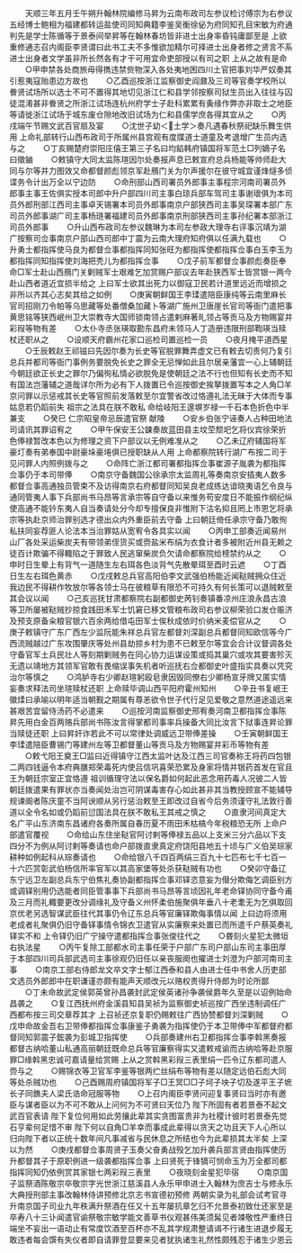 <!-- { "loadSidebar": true } -->
　　天顺三年五月壬午朔升翰林院编修马昇为云南布政司左参议检讨傅宗为右参议五经博士鲍相为福建都转运盐使司同知典籍李鉴吴衡徐佖为府同知孔目宋敏为府通判先是学士陈循等于景泰间举昇等在翰林春坊皆非进士出身率昏钝庸鄙至是  上欲重修通志召内阁臣李贤谓曰此书工夫不多惟欲加精尔可择进士出身者修之贤言不系进士出身者文学虽非所长然各有才干可用宜命吏部授以有司之职  上从之故有是命
　　○甲申禁各处商旅毋得擕违禁赀物深入各处夷地困四川土官把事刘华严奴奏其引惹夷寇贻患边方故也
　　○乙酉巡按浙江监察御史阎鼐及三司等官奏学校所以餋贤试场所以选士不可不置得其地切见浙江仁和县学邻按察司狱生员出入往往与囚徒混淆甚非餋贤之所浙江试场连杭州府学士子赴科累累有夤缘作弊亦非取士之地臣等请徙浙江试场于城东废仓隙地改旧试场为仁和县儒学庶各得其宜从之
　　○丙戌端午节赐文武百官扇及宴
　　○沈世子幼＜土学＞奏凡遇春秋祭祀缺乐舞生供用  上命礼部转行山西布政司于所属州县宫观有度牒道士道童及考退增广生员内选与之
　　○丁亥赐楚府崇阳庄僖王第三子名曰均錎韩府镇国将军范土□列嫡子名曰徵鏀
　　○敕镇守大同太监陈瑄因尔处奏报声息已敕宣府总兵杨能等帅师赴大同与尔等并力图效又命都督颜彪领京军赴鴈门关为尔声援尔在彼守城宜谨烽燧多侦谍务令计出万全以宁边防
　　○命刑部山西司署员外郎事主事程宗河南司署员外郎事主事王佐俱实授本司郎中升户部四川司主事白琼兵部车驾司主事谢瓌俱为本司员外郎刑部江西司主事卓天锡署本司员外郎事南京户部狭西司主事吴琛署本部广东司员外郎事湖广司主事杨琏署福建司员外郎事南京刑部狭西司主事孙纪署本部浙江司员外郎事
　　○升山西布政司左参议魏琳为本司左参政大理寺右评事沉靖为湖广按察司佥事南京户部山西司郎中丁震为云南大理府知府俱以任满九载也
　　○升勇士都指挥使马良为都督佥事都指挥同知张旺为都指挥使都指挥佥事白玉李玉为都指挥同知指挥使刘海把秃儿为都指挥佥事
　　○戊子前军都督佥事颜彪奏臣奉命□军士赴山西鴈门关剿贼军士艰难乞加赏赐户部议去年赴狭西军士皆赏银一两今赴山西者道近宜损半给之  上曰军士欲其出死力以御寇卫民若计道里远近而增损之非所以齐其心志矣其给之如例
　　○庚寅朝鲜国王李瑈遣陪臣康纯等云南里麻长官司招刚刀令帕等乌思藏等处番僧桑加藏卜等湖广施州卫唐崖长官司等衙门遣把事黄思铭等狭西岷州卫大崇教寺大国师锁南领占遣剌麻著癿领占等贡马及方物赐宴并彩叚等物有差
　　○太仆寺丞张瑛取勘东昌府未领马人丁造册违限刑部鞫瑛当赎杖还职从之
　　○设顺天府霸州花家口巡检司置巡检一员
　　○夜月掩平道西星
　　○壬辰敕赵王祁镃曰先因尔奏为长史等官脱罪舞弄虚文已有敕去切责何乃复引总兵并都司等衙门事例务要脱免长史之罪全无忌惮如此且尔居亲藩宜一心上辅朝廷今朝廷欲正长史之罪尔乃偏徇私情必欲脱免是使朝廷之法不行也但知有长史而不知有国法岂藩辅之道哉详尔所为必有下人拨置已令巡按御史挨拏拨置写本之人角□羊京问罪以示惩戒其长史等官照前发落敕至尔宜警省改过恪遵礼法无昧于大体而专事姑息若仍蹈前失  祖宗之法具在朕不敢私  命给岐阳王邃塀岁禄一千石本色折色中半兼支
　　○癸巳  仁宗昭皇帝忌辰遣官祭  献陵
　　○安乡伯张宁诬奏人占种田地法司请讯其罪诏宥之
　　○甲午保安王公鋉奏故蓝田县主坟茔颓圯乞将仪宾徐荣折色俸禄暂改本色以为修理之资下户部议以无例难准从之
　　○乙未辽府辅国将军豪圢奏有弟奉国中尉豪垛豪埢俱已授职缺从人用  上命都察院转行湖广布按二司于见问罪人内照例拨与之
　　○命阵亡浙江都司署都指挥佥事崔源子胤袭为都指挥佥事仍于本司带俸
　　○南京守备魏国公徐承宗太监周礼等奏南京安插夷人数多都督佥事高通独员管束不及访得南京右府都督同知吴良老成练达谙晓夷语乞令良与通同管夷人事下兵部尚书马昂等言承宗等自守备以来惟务苟安度日不能振作纲纪纵使高通不能钤东夷人自当奏请处分今却专擅保良非惟附下沽名抑且罔上市恩乞将承宗等执赴京师治罪别选才德出众内外重臣前去守备  上曰朝廷倚任承宗守备乃敢徇私扶同妄荐匪人论法本当治罪姑从宽宥令各具实以闻
　　○丙申工部奏近闻易州山厂各处采运柴炭夫有带领弟侄货买或赍盐米布绢为衣食计者多被附近州县无赖之徒百计欺骗不得輙陷之于罪致人民逃窜柴炭负欠请命都察院给榜禁约从之
　　○申时日生晕上有背气一道随生左右珥各色淡背气先散晕珥至酉时云遮
　　○丁酉日生左右珥色黄赤
　　○戊戌敕总兵官高阳伯李文武强伯杨能近闻鞑贼拥众住近我边民不得耕作牧放尔等各领士马在彼粮草有限恐不可持久有何长策可以退贼敕至其会议以闻
　　○己亥巡抚甘肃都察院右副都御史苪钊奏镇番凉州庄浪永昌古浪等卫所屡被鞑贼抄掠食践田禾军士饥窘已移文管粮布政司右参议柳荣验口发仓赈济及预支原备籴粮官银六百余两给借屯田军士俟秋成依时价纳米麦偿官从之
　　○庚子敕镇守广东广西左少监阮能朱祥总兵官左都督刘深副总兵都督同知欧信等今广西流贼越过广东攻围肇庆等处州县劫掠乡村为患不已敕至尔等宜会合计议督调各处守备官军土兵民壮人等刻期剿贼务在同心协力运谋设策或捣其巢穴或攻其要害殄灭无遗以靖地方其领军官敢有畏缩误事失机者听巡抚右佥都御史叶盛指实具奏以凭究治尔等慎之
　　○鸿胪寺右少卿赵瑄躬殴皂隶因毁同僚右少卿杨宣牙牌又匿实情妄奏求释法司坐瑄赎杖还职  上命赎毕调山西平阳府霍州知州
　　○辛丑书复岷王徽煣曰承喻以明年适当朝觐之期属有尊恙欲令世子代行足见爱敬之意然道途遥远来甚艰苦宜留侍汤药不必遣来
　　○巡按河南监察御史邢宥奏河南卫都指挥佥事陈昇先用白金百两赂兵部尚书陈汝言得掌都司事率兵操备大同比汝言下狱事连昇论罪当赎徒还职  上曰昇奸诈若此不可以常律处调威远卫带俸差操
　　○壬寅朝鲜国王李瑈遣陪臣曹锡门等建州左等卫都督董山等贡马及方物赐宴并彩币等物有差
　　○敕弋阳王奠王□监曰近得镇守江西太监叶达及江西三司官奏称王将药四包银二两四钱逼令本府典膳郑荣毒死内使吕信巩喜荣恐累及身家将情并银药首发在官且王为朝廷宗室正宜恪遵  祖训循理守法以保名爵如何起此恶念用药毒人况彼二人皆朝廷拨遣果有罪状亦当奏闻处治岂可阴谋毒害存心如此甚非其当教授顾宣不能辅导规谏阍者陈庆童不当阿谀顺从另行惩治敕至王即改过自省今后务须谨守礼法敦行善道以全令名如或仍蹈前愆国法具在朕不敢私王其戒之慎之
　　○直隶河间真定大名广平山东济南东昌诸府各奏所属自春历夏不雨田禾枯槁今年税粮恐无所  上命户部遣官覆视
　　○命给山东住坐鞑官阿讨剌等俸禄五品以上支米三分六品以下支四分不为例从阿讨剌等奏请也命户部拨直隶真定府饶阳县地五十顷与广义伯吴琮家耕种如例起科从琮奏请也
　　○命给银八千四百两绢三百九十七匹布七千七百一十六匹赏彰武伯杨信所率官军以其高家堡等处杀获鞑贼有功也
　　○癸卯守备辽东宁远卫左副总兵东宁伯焦礼奏协副都指挥佥事邓铎恣意妄为僣分欺侮乞调臣别方或调铎别用仍选能者同臣管事事下兵部尚书马昂等言顷因礼年老命铎协同守备今甫及三月而礼輙要更改分调缘礼及守备义州怀柔伯施聚俱年垂八十老耄无为乞俱取回京优老另选智谋武臣往代其事仍令辽东总兵等官廉铎欺侮事情以闻  上曰边将须用老成者礼聚俱仍旧守备铎事情令锦衣卫遣官从实廉察来处置已而所遣千户蔡英奏礼铎实不和  上令铎仍旧广宁操守遣都指挥佥事张俊往代之
　　○昬刻火星犯太微垣右执法星
　　○丙午复除工部都水司主事任荣于户部广东司户部山东司主事田厚于本部四川司兵部武选司主事徐观仍旧任以亲丧服阕也擢进士刘澄为户部河南司主事
　　○南京工部右侍郎龙文卒文字士郁江西泰和县人由进士任中书舍人历吏部文选员外郎郎中在职谦谨亦颇有能声天顺改元以赂权贵得升侍郎为时论所鄙
　　○丁未命故武定侯郭英曾孙昌袭封武定侯英诸孙争袭侯爵年久至是以诏例始命昌袭之
　　○复江西抚州府金溪县知县吴祯为监察御史祯巡按广西坐违制调任广西都布按三司交章荐其才  上召祯还京复职仍赐敕往广西协赞都督刘深剿贼
　　○戊申命故金吾右卫带俸都指挥佥事康鉴子勇袭为指挥使仍于本卫带俸中军都督府都督同知郭震子鋐袭为彭城卫指挥使
　　○兵部奏建州右卫都指挥佥事李斡黑奏报都督古纳哈董山私通高丽朝廷既命总兵等官廉察得实又遣敕戒谕而古纳哈等赴京服罪□缘斡黑忠诚可嘉请量给赏赐  上从之赏斡黑彩叚三表里绢一匹令辽东都司遣人赍与之
　　○赐锦衣等卫官军李鉴等银两纻丝绢布等物有差以随定远伯石彪大同等处杀贼功也
　　○己酉赐周府镇国将军子□王冥□□子坷子坱子切及遂平王子墌长子同鐎夫人梁氏诰命冠服等物
　　○上召内阁臣李贤问迎复事贤曰当时亦有邀臣与谋者臣以为不可不敢从上问何为不可贤曰天位乃  陛下所固有者若景泰不起文武百官表请  陛下复位何用如此劳攘此辈其实贪图富贵非为社稷计彼时若景泰先觉石亨辈何足惜不审  陛下何以自角□羊幸而事成此辈得以贪天之功且天下人心所以归向陛下者以正统十数年间凡事减省与民休息之所结也今为此辈损其太半矣  上深以为然
　　○庚戌都督佥事周贤子玉奏父奋勇战殁乞加升袭兵部言贤由指挥使历升都督其子于原职例进一级袭都指挥佥事  上曰贤死于锋镝可悯命玉为万全都司都指挥同知仍依例赏其家银七两彩叚三表里
　　○夜晓刻金星犯毕宿
　　○南京国子监祭酒陈敬宗卒敬宗字光世浙江慈溪县人永乐甲申进士入翰林为庶吉士与修永乐大典授刑部主事改翰林侍讲预修北京志书宣德初预修  两朝实录为礼部会试考官寻升南京国子司业九年秩满升祭酒在任又十五年屡抗章乞归不允景泰初致仕还家至是卒寿八十三讣闻遣官谕祭敬宗敏学能文善草书仪观甚伟美须髯见者竦敬性严重终日端坐不妄出一语动止有常度饮酒至百杯亦不乱其学规肃整请谒不行诸生进退步履无敢违者每会馔有失仪者即自请罪登显要来见者犹执诸生礼然性颇残忍于诸生少恩云
